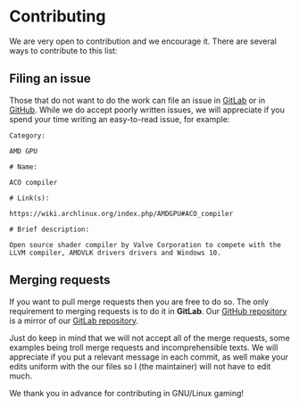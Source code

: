 # Contributing

We are very open to contribution and we encourage it. There are several ways to contribute to this list:

## Filing an issue

Those that do not want to do the work can file an issue in [GitLab](https://gitlab.com/TheMainGroup/awesome-gnu-linux-gaming/-/issues) or in [GitHub](https://github.com/TheEvilSkeleton/awesome-gnu-linux-gaming/issues). While we do accept poorly written issues, we will appreciate if you spend your time writing an easy-to-read issue, for example:

```
Category:

AMD GPU

# Name:

ACO compiler

# Link(s):

https://wiki.archlinux.org/index.php/AMDGPU#ACO_compiler 

# Brief description:

Open source shader compiler by Valve Corporation to compete with the LLVM compiler, AMDVLK drivers drivers and Windows 10.
```

## Merging requests

If you want to pull merge requests then you are free to do so. The only requirement to merging requests is to do it in **GitLab**. Our [GitHub repository](https://github.com/TheEvilSkeleton/awesome-gnu-linux-gaming) is a mirror of our [GitLab repository](https://gitlab.com/TheMainGroup/awesome-gnu-linux-gaming).

Just do keep in mind that we will not accept all of the merge requests, some examples being troll merge requests and incomprehensible texts. We will appreciate if you put a relevant message in each commit, as well make your edits uniform with the our files so I (the maintainer) will not have to edit much.

We thank you in advance for contributing in GNU/Linux gaming!
